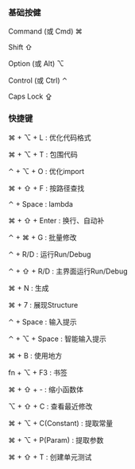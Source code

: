 ### 基础按健
Command (或 Cmd) ⌘

Shift ⇧

Option (或 Alt) ⌥

Control (或 Ctrl) ⌃

Caps Lock ⇪


### 快捷键

⌘ + ⌥ + L : 优化代码格式

⌘ + ⌥  + T : 包围代码

⌃ +  ⌥ + O : 优化import

⌘ + ⇧ + F : 按路径查找

⌃ + Space : lambda

⌘ + ⇧ + Enter : 换行、自动补

⌃ + ⌘ + G : 批量修改

⌃ + R/D : 运行Run/Debug

⌃ +  ⇧ + R/D : 主界面运行Run/Debug

⌘ + N : 生成

⌘ + 7 : 展现Structure

⌃ + Space : 输入提示

⌃ + ⌥ + Space : 智能输入提示

⌘ + B : 使用地方

fn + ⌥ + F3 : 书签

⌘ + ⇧ + - : 缩小函数体

⌥ + ⇧ + C : 查看最近修改

⌘ + ⌥  + C(Constant) : 提取常量

⌘ + ⌥  + P(Param) : 提取参数

⌘ + ⇧ + T : 创建单元测试

